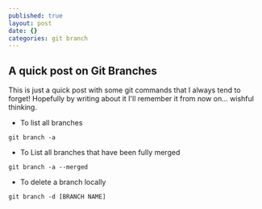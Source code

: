 ```yaml
---
published: true
layout: post
date: {}
categories: git branch
---
```


## A quick post on Git Branches

This is just a quick post with some git commands that I always tend to forget! Hopefully by writing about it I'll remember it from now on... wishful thinking.

- To list all branches
```
git branch -a
```    
- To List all branches that have been fully merged
```
git branch -a --merged
```    
- To delete a branch locally
```
git branch -d [BRANCH NAME]
```
